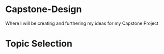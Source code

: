 # Capstone-Design
Where I will be creating and furthering my ideas for my Capstone Project

# Topic Selection
